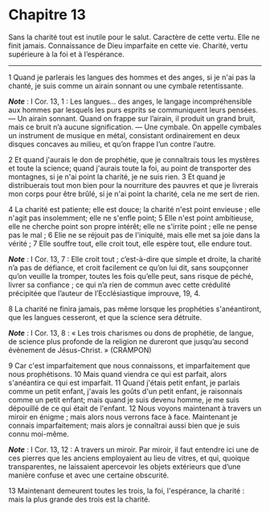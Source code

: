 # Chapitre 13

Sans la charité tout est inutile pour le salut.
Caractère de cette vertu.
Elle ne finit jamais.
Connaissance de Dieu imparfaite en cette vie.
Charité, vertu supérieure à la foi et à l’espérance.

***

1 Quand je parlerais les langues des hommes et des anges, si je n'ai pas la chanté, je suis comme un airain sonnant ou une cymbale retentissante.

***Note*** :  I Cor. 13, 1 : Les langues… des anges, le langage incompréhensible aux hommes par lesquels les purs esprits se communiquent leurs pensées. ― Un airain sonnant. Quand on frappe sur l’airain, il produit un grand bruit, mais ce bruit n’a aucune signification. ― Une cymbale. On appelle cymbales un instrument de musique en métal, consistant ordinairement en deux disques concaves au milieu, et qu’on frappe l’un contre l’autre.

2 Et quand j'aurais le don de prophétie, que je connaîtrais tous les mystères et toute la science; quand j'aurais toute la foi, au point de transporter des montagnes, si je n'ai point la charité, je ne suis rien. 3 Et quand je distribuerais tout mon bien pour la nourriture des pauvres et que je livrerais mon corps pour être brûlé, si je n'ai point la charité, cela ne me sert de rien.


4 La charité est patiente; elle est douce; la charité n'est point envieuse ; elle n'agit pas insolemment; elle ne s'enfle point; 5 Elle n'est point ambitieuse, elle ne cherche point son propre intérêt; elle ne s'irrite point ; elle ne pense pas le mal ; 6 Elie ne se réjouit pas de l'iniquité, mais elle met sa joie dans la vérité ; 7 Elle souffre tout, elle croit tout, elle espère tout, elle endure tout.

***Note*** :  I Cor. 13, 7 : Elle croit tout ; c’est-à-dire que simple et droite, la charité n’a pas de défiance, et croit facilement ce qu’on lui dit, sans soupçonner qu’on veuille la tromper, toutes les fois qu’elle peut, sans risque de péché, livrer sa confiance ; ce qui n’a rien de commun avec cette crédulité précipitée que l’auteur de l’Ecclésiastique improuve, 19, 4.


8 La charité ne finira jamais, pas même lorsque les prophéties s'anéantiront, que les langues cesseront, et que la science sera détruite.

***Note*** :  I Cor. 13, 8 : « Les trois charismes ou dons de prophétie, de langue, de science plus profonde de la religion ne dureront que jusqu’au second évènement de Jésus-Christ. » (CRAMPON)

9 Car c'est imparfaitement que nous connaissons, et imparfaitement que nous prophétisons. 10 Mais quand viendra ce qui est parfait, alors s'anéantira ce qui est imparfait. 11 Quand j'étais petit enfant, je parlais comme un petit enfant, j'avais les goûts d'un petit enfant, je raisonnais comme un petit enfant; mais quand je suis devenu homme, je me suis dépouillé de ce qui était de l'enfant. 12 Nous voyons maintenant à travers un miroir en énigme ; mais alors nous verrons face à face. Maintenant je connais imparfaitement; mais alors je connaîtrai aussi bien que je suis connu moi-même.

***Note*** :  I Cor. 13, 12 : A travers un miroir. Par miroir, il faut entendre ici une de ces pierres que les anciens employaient au lieu de vitres, et qui, quoique transparentes, ne laissaient apercevoir les objets extérieurs que d’une manière confuse et avec une certaine obscurité.


13 Maintenant demeurent toutes les trois, la foi, l'espérance, la charité : mais la plus grande des trois est la charité.

